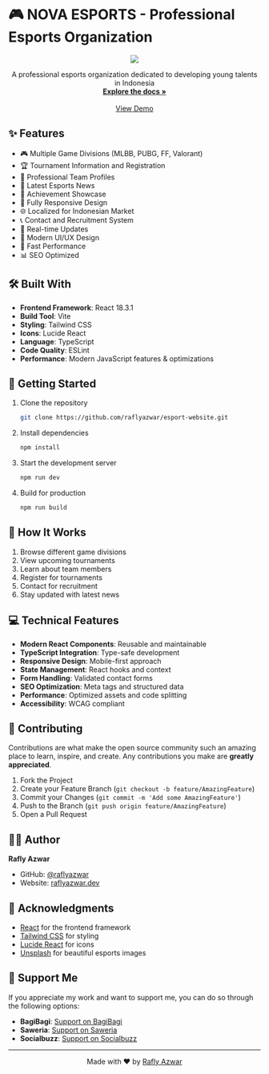 # 🎮 NOVA ESPORTS - Professional Esports Organization

<div align="center">
  <img src="https://i.ibb.co.com/pw14n2z/nova.png">
  
  <p align="center">
    A professional esports organization dedicated to developing young talents in Indonesia
    <br />
    <a href="https://github.com/raflyazwar/esport-website.git"><strong>Explore the docs »</strong></a>
    <br />
    <br />
    <a href="https://nova-esports.netlify.app/">View Demo</a>
  </p>
</div>

## ✨ Features

- 🎮 Multiple Game Divisions (MLBB, PUBG, FF, Valorant)
- 🏆 Tournament Information and Registration
- 👥 Professional Team Profiles
- 📰 Latest Esports News
- 🎯 Achievement Showcase
- 📱 Fully Responsive Design
- 🌐 Localized for Indonesian Market
- 📞 Contact and Recruitment System
- 🔄 Real-time Updates
- 🎨 Modern UI/UX Design
- 🚀 Fast Performance
- 📊 SEO Optimized

## 🛠️ Built With

- **Frontend Framework**: React 18.3.1
- **Build Tool**: Vite
- **Styling**: Tailwind CSS
- **Icons**: Lucide React
- **Language**: TypeScript
- **Code Quality**: ESLint
- **Performance**: Modern JavaScript features & optimizations

## 🚀 Getting Started

1. Clone the repository
   ```sh
   git clone https://github.com/raflyazwar/esport-website.git
   ```

2. Install dependencies
   ```sh
   npm install
   ```

3. Start the development server
   ```sh
   npm run dev
   ```

4. Build for production
   ```sh
   npm run build
   ```

## 🌟 How It Works

1. Browse different game divisions
2. View upcoming tournaments
3. Learn about team members
4. Register for tournaments
5. Contact for recruitment
6. Stay updated with latest news

## 💻 Technical Features

- **Modern React Components**: Reusable and maintainable
- **TypeScript Integration**: Type-safe development
- **Responsive Design**: Mobile-first approach
- **State Management**: React hooks and context
- **Form Handling**: Validated contact forms
- **SEO Optimization**: Meta tags and structured data
- **Performance**: Optimized assets and code splitting
- **Accessibility**: WCAG compliant

## 🤝 Contributing

Contributions are what make the open source community such an amazing place to learn, inspire, and create. Any contributions you make are **greatly appreciated**.

1. Fork the Project
2. Create your Feature Branch (`git checkout -b feature/AmazingFeature`)
3. Commit your Changes (`git commit -m 'Add some AmazingFeature'`)
4. Push to the Branch (`git push origin feature/AmazingFeature`)
5. Open a Pull Request

## 👨‍💻 Author

**Rafly Azwar**
- GitHub: [@raflyazwar](https://github.com/raflyazwar)
- Website: [raflyazwar.dev](https://raflyazwar.vercel.app/)

## 🙏 Acknowledgments

- [React](https://reactjs.org) for the frontend framework
- [Tailwind CSS](https://tailwindcss.com) for styling
- [Lucide React](https://lucide.dev) for icons
- [Unsplash](https://unsplash.com) for beautiful esports images

## 💖 Support Me

If you appreciate my work and want to support me, you can do so through the following options:

- **BagiBagi**: [Support on BagiBagi](https://bagibagi.co/Raflyazwar)
- **Saweria**: [Support on Saweria](https://saweria.co/Raflyazwar)
- **Socialbuzz**: [Support on Socialbuzz](https://sociabuzz.com/raflyazwar)

---

<div align="center">
  Made with ❤️ by <a href="https://github.com/raflyazwar">Rafly Azwar</a>
</div>